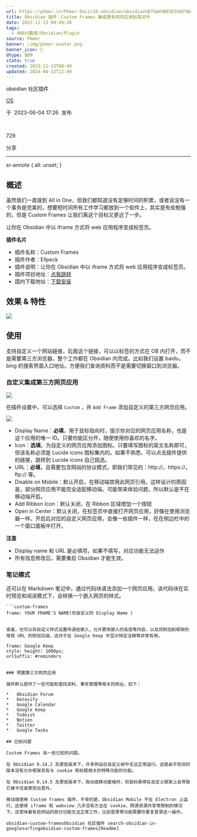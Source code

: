 ```yaml
---
url: https://pkmer.cn/Pkmer-Docs/10-obsidian/obsidian%E7%A4%BE%E5%8C%BA%E6%8F%92%E4%BB%B6/obsidian-custom-frames/
title: Obsidian 插件：Custom Frames 集成更多网页应用到笔记中
date: 2023-11-13 00:49:26
tags:
  - 400兴趣类/Obsidian/Plugin
source: Pkmer
banner: /img/pkmer-avatar.png
banner_icon: 🔖
dtype: 插件
state: true
created: 2023-11-13T00:49
updated: 2024-04-13T12:49
---
```

<div class="menu-toggle"> <SidebarToggle client:idle ></SidebarToggle> </div>

obsidian 社区插件

[OS](https://pkmer.cn/authors/os)

于  2023-06-04 17:26  发布

 

729

分享

* * *

sr-annote { all: unset; }

## 概述

虽然我们一直提到 All in One，但我们都知道没有足够时间的积累，或者说没有一个事务是完美的，想要短时间所有工作学习都放到一个软件上，其实是有些勉强的，但是 Custom Frames 让我们离这个目标又更近了一步。

让你在 Obsidian 中以 iframe 方式将 web 应用程序变成标签页。

**插件名片**

*   插件名称：Custom Frames
*   插件作者：Ellpeck
*   插件说明：让你在 Obsidian 中以 iframe 方式将 web 应用程序变成标签页。
*   插件项目地址：[点我跳转](https://github.com/pjeby/pane-relief)
*   国内下载地址：[下载安装](https://pkmer.cn/products/plugin/pluginMarket/?obsidian-custom-frames)

## 效果 & 特性

![](https://cdn.pkmer.cn/images/screenshot-big.png!pkmer)

## 使用

支持自定义一个网站链接，后面这个链接，可以以标签的方式在 OB 内打开，而不是需要第三方浏览器，整个工作都在 Obsidian 内完成。比如我们设置 baidu，bing 的搜索界面入口地址。方便我们查询资料而不是需要切换窗口到浏览器。

### 自定义集成第三方网页应用

![](https://cdn.pkmer.cn/images/20230504154313.png!pkmer)

在插件设置中，可以选择 `Custom` ，并 `Add Frame` 添加自定义的第三方网页应用。

![](https://cdn.pkmer.cn/images/20230504154729.png!pkmer)

*   Display Name：**必填**，用于鼠标指向时，提示你对应的网页应用名称，也是这个应用的唯一 ID。只要你能区分开，随便使用你喜欢的名字。
*   Icon：**选填**，为自定义的网页应用添加图标。只要填写图标的英文名称即可，但该名称必须是 Lucide icons 图标集内的。如果不熟悉，可以点击插件提供的链接，跳转到 Lucide icons 自己挑选。
*   URL：**必填**，且需要包含网站的协议模式，即我们常见的：http://，https://，ftp:// 等。
*   Disable on Mobile：默认开启，在移动端禁用此网页引用。这样设计的原因是，部分网页应用不能完全适配移动端，可能带来体验问题，所以默认是不在移动端开启。
*   Add Ribbon Icon：默认关闭，在 Ribbon 区域增加一个按钮
*   Open in Center：默认关闭，在标签页中直接打开网页应用，好像在使用浏览器一样。开启后对应的自定义网页应用，会像一些插件一样，在在侧边栏中的一个窗口面板中打开。

**注意**

*   Display name 和 URL 是必填项，如果不填写，对应功能无法运作
*   所有信息修改后，需要重启 Obsidian 才能生效。

### 笔记模式

还可以在 Markdown 笔记中，通过代码块语法添加一个网页应用。该代码块在实时预览和阅读模式下，会转换一个嵌入网页的样式。

```
```custom-frames
frame: YOUR FRAME'S NAME(你自定义的 Display Name )
```

```

或者，也可以将自定义样式设置传递给嵌入，允许更改嵌入的高度等内容，以及将附加到框架的常规 URL 的附加后缀，这对于在 Google Keep 中显示特定注释等非常有用。

```
```custom-frames
frame: Google Keep
style: height: 1000px;
urlSuffix: #reminders
```

```

### 预置第三方网页应用

插件默认提供了一些可能和查找资料、事务管理等相关的网址，如下：

*   Obsidian Forum
*   Detexify
*   Google Calendar
*   Google Keep
*   Todoist
*   Notion
*   Twitter
*   Google Tasks

## 已知问题

Custom Frames 有一些已知的问题。

在 Obsidian 0.14.2 及更低版本下，许多网站在自定义帧中无法正常运行。这是由于较旧的版本没有允许框架具有与 cookie 和标题相关的特殊功能的功能。

在 Obsidian 0.14.5 及更低版本下，拖动或移动窗格时，将鼠标悬停在自定义框架上会导致它被卡住或表现出意外。

移动端使用 Custom frames 插件，不幸的是，Obsidian Mobile 不在 Electron 上运行，这使得 iframe 和 webview 几乎没有方法在 cookie、跨源资源共享等限制的情况下。这意味着有些网站的部分功能无法正常工作，比如登录等功能需要你重复登录这一操作。

obsidian-custom-framesObsidian 社区插件 search-obsidian-in-googlesurfingobsidian-custom-frames[Readme]